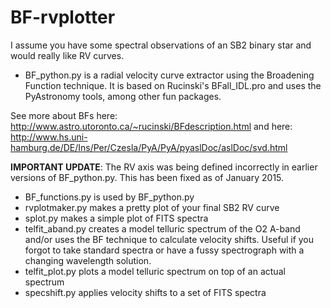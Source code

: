 BF-rvplotter
============

I assume you have some spectral observations of an SB2 binary star and would really like RV curves.

* BF_python.py is a radial velocity curve extractor using the Broadening Function technique. It is based on Rucinski's BFall_IDL.pro and uses the PyAstronomy tools, among other fun packages.

See more about BFs here: http://www.astro.utoronto.ca/~rucinski/BFdescription.html
and here: http://www.hs.uni-hamburg.de/DE/Ins/Per/Czesla/PyA/PyA/pyaslDoc/aslDoc/svd.html

<b>IMPORTANT UPDATE</b>: The RV axis was being defined incorrectly in earlier versions of BF_python.py. This has been fixed as of January 2015.

* BF_functions.py is used by BF_python.py
* rvplotmaker.py makes a pretty plot of your final SB2 RV curve
* splot.py makes a simple plot of FITS spectra
* telfit_aband.py creates a model telluric spectrum of the O2 A-band and/or uses the BF technique to calculate velocity shifts. Useful if you forgot to take standard spectra or have a fussy spectrograph with a changing wavelength solution.
* telfit_plot.py plots a model telluric spectrum on top of an actual spectrum
* specshift.py applies velocity shifts to a set of FITS spectra
